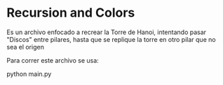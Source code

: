 # Recursion and Colors

Es un archivo enfocado a recrear la Torre de Hanoi, intentando pasar "Discos" entre pilares, hasta que se replique la torre en otro pilar que no sea el origen

Para correr este archivo se usa:

python main.py